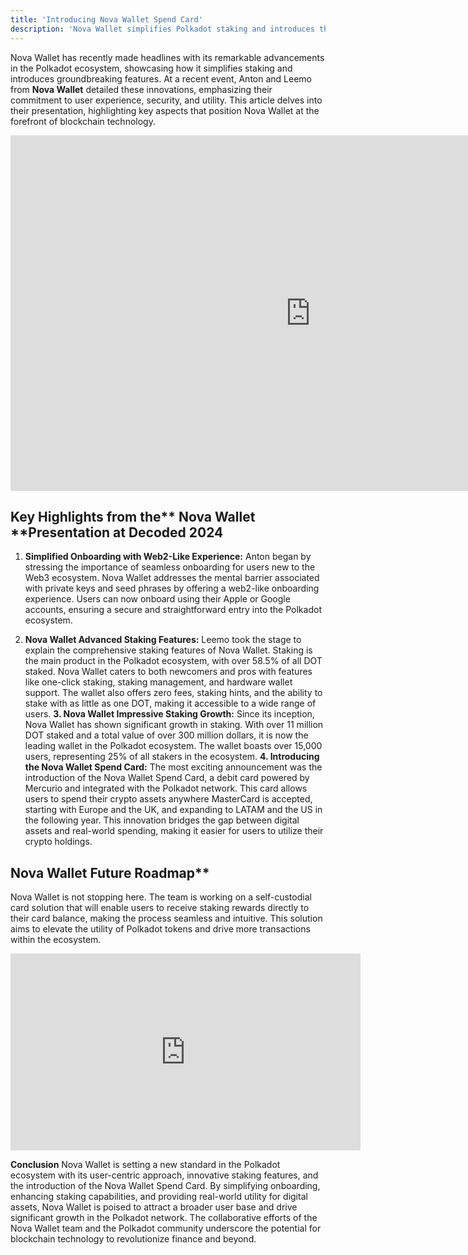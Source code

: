 ```yaml
---
title: 'Introducing Nova Wallet Spend Card'
description: 'Nova Wallet simplifies Polkadot staking and introduces the Spend Card for seamless real-world use of crypto assets'
---
```

Nova Wallet has recently made headlines with its remarkable advancements in the Polkadot ecosystem, showcasing how it simplifies staking and introduces groundbreaking features. At a recent event, Anton and Leemo from **Nova Wallet** detailed these innovations, emphasizing their commitment to user experience, security, and utility. This article delves into their presentation, highlighting key aspects that position Nova Wallet at the forefront of blockchain technology.  
<iframe allowfullscreen="allowfullscreen" frameborder="0" height="569" src="https://docs.google.com/presentation/d/e/2PACX-1vQdrf9D_Oqfz77uTfqc8cbhrThOsDD-kN-6EQq5vFGV65QXyu5Z2HOf94uxpXx6WJznKCRXKBc_ThdV/embed?start=false&loop=false&delayms=60000" width="960"></iframe>

## Key Highlights from the** **Nova Wallet** **Presentation at Decoded 2024
1. **Simplified Onboarding with Web2-Like Experience:** Anton began by stressing the importance of seamless onboarding for users new to the Web3 ecosystem. Nova Wallet addresses the mental barrier associated with private keys and seed phrases by offering a web2-like onboarding experience. Users can now onboard using their Apple or Google accounts, ensuring a secure and straightforward entry into the Polkadot ecosystem.

2. **Nova Wallet Advanced Staking Features:** Leemo took the stage to explain the comprehensive staking features of Nova Wallet. Staking is the main product in the Polkadot ecosystem, with over 58.5% of all DOT staked. Nova Wallet caters to both newcomers and pros with features like one-click staking, staking management, and hardware wallet support. The wallet also offers zero fees, staking hints, and the ability to stake with as little as one DOT, making it accessible to a wide range of users.
**3. Nova Wallet Impressive Staking Growth:** Since its inception, Nova Wallet has shown significant growth in staking. With over 11 million DOT staked and a total value of over 300 million dollars, it is now the leading wallet in the Polkadot ecosystem. The wallet boasts over 15,000 users, representing 25% of all stakers in the ecosystem.
**4. Introducing the Nova Wallet Spend Card:** The most exciting announcement was the introduction of the Nova Wallet Spend Card, a debit card powered by Mercurio and integrated with the Polkadot network. This card allows users to spend their crypto assets anywhere MasterCard is accepted, starting with Europe and the UK, and expanding to LATAM and the US in the following year. This innovation bridges the gap between digital assets and real-world spending, making it easier for users to utilize their crypto holdings.

## Nova Wallet Future Roadmap**
Nova Wallet is not stopping here. The team is working on a self-custodial card solution that will enable users to receive staking rewards directly to their card balance, making the process seamless and intuitive. This solution aims to elevate the utility of Polkadot tokens and drive more transactions within the ecosystem.

<iframe allowfullscreen="allowfullscreen" frameborder="0" height="315" src="https://www.youtube.com/embed/lOw6RY5NmAc?si=5_MTkBo1gII2mMti" title="YouTube video player" width="560"></iframe>

**Conclusion**
Nova Wallet is setting a new standard in the Polkadot ecosystem with its user-centric approach, innovative staking features, and the introduction of the Nova Wallet Spend Card. By simplifying onboarding, enhancing staking capabilities, and providing real-world utility for digital assets, Nova Wallet is poised to attract a broader user base and drive significant growth in the Polkadot network. The collaborative efforts of the Nova Wallet team and the Polkadot community underscore the potential for blockchain technology to revolutionize finance and beyond.